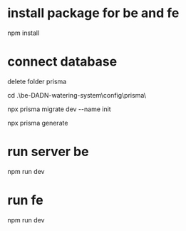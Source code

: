 # install package for be and fe
npm install

# connect database

delete folder prisma

cd .\be-DADN-watering-system\config\prisma\

npx prisma migrate dev --name init

npx prisma generate

# run server be
npm run dev

# run fe
npm run dev
